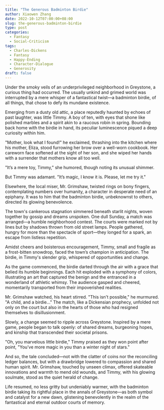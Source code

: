 ```yaml
---
title: "The Generous Badminton Birdie"
author: Xiaowen Zhang
date: 2022-10-12T07:00:00+08:00
slug: the-generous-badminton-birdie
type: post
categories:
  - Fantasy
  - Social-Criticism
tags:
  - Charles-Dickens
  - Fantasy
  - Happy-Ending
  - Character-Dialogue
  - Generosity
draft: false
---
```


Under the smoky veils of an underprivileged neighborhood in Greystone, a curious thing had occurred. The usually unkind and grimed world was interrupted by a mere whisper of a fantastical twist—a badminton birdie, of all things, that chose to defy its mundane existence.

Emerging from a dusty old attic, a place reputedly haunted by echoes of past laughter, was little Timmy. A boy of ten, with eyes that shone like polished marbles and a spirit akin to a raucous robin in spring. Bounding back home with the birdie in hand, its peculiar luminescence piqued a deep curiosity within him.

"Mother, look what I found!" he exclaimed, thrashing into the kitchen where his mother, Eliza, stood furrowing her brow over a well-worn cookbook. Her careworn face softened at the sight of her son, and she wiped her hands with a surrender that mothers know all too well.

"It’s a mere toy, Timmy," she humored, though noting its unusual shimmer.

But Timmy was adamant. "It’s magic, I know it is. Please, let me try it."

Elsewhere, the local miser, Mr. Grimshaw, twisted rings on bony fingers, contemplating numbers over humanity, a character in desperate need of an epiphany. It was to him that the badminton birdie, unbeknownst to others, directed its glowing benevolence.

The town's cankerous stagnation simmered beneath starlit nights, woven together by gossip and dreams unspoken. One dull Sunday, a match was arranged—a humble neighborhood contest. The courts were marked not by lines but by shadows thrown from old street lamps. People gathered, hungry for more than the spectacle of sport—they longed for a spark, an escape from listless repetition.

Amidst cheers and boisterous encouragement, Timmy, small and fragile as a frost-bitten snowdrop, faced the town’s champion in anticipation. The birdie, in Timmy's slender grip, whispered of opportunities and change.

As the game commenced, the birdie darted through the air with a grace that belied its humble beginnings. Each hit exploded with a symphony of colors, illustrating an art that captured the benign and the entranced in a wonderland of athletic whimsy. The audience gasped and cheered, momentarily transported from their impoverished realities.

Mr. Grimshaw watched, his heart stirred. "This isn't possible," he murmured. "A child, and a birdie..." The match, like a Dickensian prophecy, unfolded not only on the court but also in the hearts of those who had resigned themselves to disillusionment. 

Slowly, a change seemed to ripple across Greystone. Inspired by a mere game, people began to talk openly: of shared dreams, burgeoning hopes, and kinship that transcended their societal prisons.

"Oh, you marvelous little birdie," Timmy praised as they won point after point, "You’ve more magic in you than a winter night of stars."

And so, the tale concluded—not with the clatter of coins nor the reconciling ledger balances, but with a drawbridge lowered to compassion and shared human spirit. Mr. Grimshaw, touched by unseen climax, offered skateable innovations and warmth to mend old wounds, and Timmy, with his glowing soulmate, stood as the quiet herald of change.

Life resumed, no less gritty but undeniably warmer, with the badminton birdie taking its rightful place in the annals of Greystone—as both symbol and catalyst for a new dawn, glistening benevolently in the realm of the fantastical and eternal outdoor courts of memory.